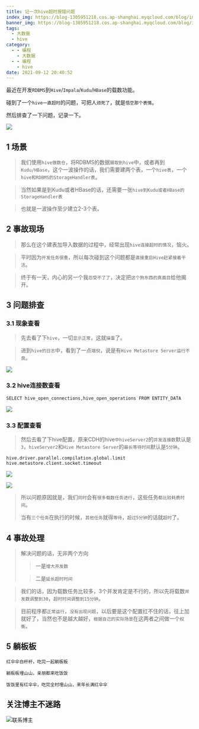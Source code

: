 ```yaml
---
title: 记一次hive超时报错问题
index_img: https://blog-1305951218.cos.ap-shanghai.myqcloud.com/blog/image/articleBg/1(94).jpg
banner_img: https://blog-1305951218.cos.ap-shanghai.myqcloud.com/blog/image/articleBg/1(94).jpg
tags:
  - 大数据
  - hive
category:
  - - 编程
    - 大数据
  - - 编程
    - hive
date: 2021-09-12 20:40:52
---
```


最近在开发`RDBMS`到`Hive`/`Impala`/`Kudu`/`HBase`的载数功能。

碰到了一个`hive一直超时`的问题，可把人`烦死了`，就是`悟空那个表情`。

然后排查了一下问题，记录一下。

<!-- more -->

![](https://blog-1305951218.cos.ap-shanghai.myqcloud.com/blog/image/icon/touBuYinDaoGuanZhu.gif)
## 1 场景

> 我们使用`hive做数仓`，将RDBMS的数据`摄取到hive`中，或者再到`Kudu/HBase`，这个一波操作的话，我们需要建两个表，一个`hive表`，一个`hive和RDBMS的StorageHandler表`。
 
> 当然如果是到Kudu或者HBase的话，还需要一张`hive到Kudu或者HBase的StorageHandler表`
 
> 也就是一波操作至少建立2-3个表。

## 2 事故现场

> 那么在这个建表加导入数据的过程中，经常出现`hive连接超时的情况`，恼火。

> 平时因为`开发任务很重`，所以每次碰到这个问题都是`直接重启Hive赶紧接着干活`。

> 终于有一天，内心的另一个我`忍受不了了`，决定把`这个狗东西的真面目`给他揭开。 

## 3 问题排查

### 3.1 现象查看

> 先去看了下`hive`，一切`显示正常`，这就`操蛋`了。

> 进到`hive的日志`中，看到了一点`端倪`，说是有`Hive Metastore Server运行不良`。

![](https://blog-1305951218.cos.ap-shanghai.myqcloud.com/blog/image/articleContent/记一次hive超时报错问题/3.png)

### 3.2 hive连接数查看

```shell
SELECT hive_open_connections,hive_open_operations FROM ENTITY_DATA
```

![](https://blog-1305951218.cos.ap-shanghai.myqcloud.com/blog/image/articleContent/记一次hive超时报错问题/4.png)

### 3.3 配置查看

> 然后去看了下hive配置，原来CDH的hive`中hiveServer2`的`并发连接数`默认是`3`，`hiveServer2`和`Hive Metastore Server`的`最长等待时间`默认是`5分钟`。

```shell
hive.driver.parallel.compilation.global.limit
hive.metastore.client.socket.timeout
```

![](https://blog-1305951218.cos.ap-shanghai.myqcloud.com/blog/image/articleContent/记一次hive超时报错问题/1.png)

![](https://blog-1305951218.cos.ap-shanghai.myqcloud.com/blog/image/articleContent/记一次hive超时报错问题/2.png)

> 所以问题原因就是，我们`同时`会有`很多载数任务进行`，这些任务`都比较耗费时间`。
> 
> 当有`三个任务`在执行的时候，`其他任务`就得`等待`，`超过5分钟`的话就`超时`了。

## 4 事故处理

> 解决问题的话，无非两个方向
>> 一是`增大并发数`
> 
>> 二是`延长超时时间 `

> 我们的话，因为载数任务比较多，3个并发肯定是不行的，所以先将载数`并发数调整到30`，`超时时间调整到15分钟`。

> 目前程序都`正常运行`，`没有出现问题`，以后要是这个配置扛不住的话，往上加就好了，当然也不是越大越好，`根据自己的实际场景`在这两者之间做一个`权衡`。

## 5 躺板板

`红伞伞白杆杆，吃完一起躺板板`

`躺板板埋山山，亲朋都来吃饭饭`

`饭饭里有红伞伞，吃完全村埋山山，来年长满红伞伞`

## 关注博主不迷路
![联系博主](https://blog-1305951218.cos.ap-shanghai.myqcloud.com/blog/image/icon/wechatFindMeNew.png)